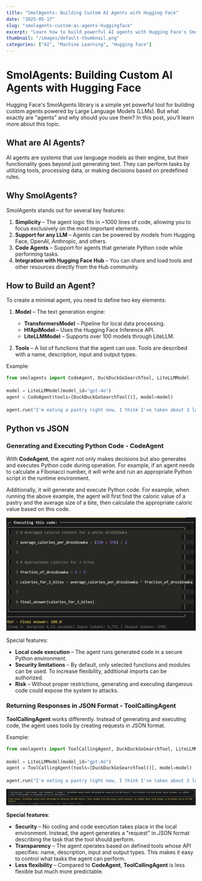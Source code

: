 ```yaml
---
title: "SmolAgents: Building Custom AI Agents with Hugging Face"
date: "2025-05-17"
slug: "smolagents-custom-ai-agents-huggingface"
excerpt: "Learn how to build powerful AI agents with Hugging Face's SmolAgents library and understand the differences between code-based and JSON-based agents."
thumbnail: "/images/default-thumbnail.png"
categories: ["AI", "Machine Learning", "Hugging Face"]
---
```


# SmolAgents: Building Custom AI Agents with Hugging Face

Hugging Face's SmolAgents library is a simple yet powerful tool for building custom agents powered by Large Language Models (LLMs). But what exactly are "agents" and why should you use them? In this post, you'll learn more about this topic.

## What are AI Agents?

AI agents are systems that use language models as their engine, but their functionality goes beyond just generating text. They can perform tasks by utilizing tools, processing data, or making decisions based on predefined rules.

## Why SmolAgents?

SmolAgents stands out for several key features:

1. **Simplicity** – The agent logic fits in ~1000 lines of code, allowing you to focus exclusively on the most important elements.
2. **Support for any LLM** – Agents can be powered by models from Hugging Face, OpenAI, Anthropic, and others.
3. **Code Agents** – Support for agents that generate Python code while performing tasks.
4. **Integration with Hugging Face Hub** – You can share and load tools and other resources directly from the Hub community.

## How to Build an Agent?

To create a minimal agent, you need to define two key elements:

1. **Model** – The text generation engine:
   * **TransformersModel** – Pipeline for local data processing.
   * **HfApiModel** – Uses the Hugging Face Inference API.
   * **LiteLLMModel** – Supports over 100 models through LiteLLM.
   
2. **Tools** – A list of functions that the agent can use. Tools are described with a name, description, input and output types.

Example:

```python
from smolagents import CodeAgent, DuckDuckGoSearchTool, LiteLLMModel

model = LiteLLMModel(model_id="gpt-4o")
agent = CodeAgent(tools=[DuckDuckGoSearchTool()], model=model)

agent.run("I'm eating a pastry right now, I think I've taken about 3 larger bites. How many calories would that be?")
```

## Python vs JSON

### Generating and Executing Python Code - CodeAgent

With **CodeAgent**, the agent not only makes decisions but also generates and executes Python code during operation. For example, if an agent needs to calculate a Fibonacci number, it will write and run an appropriate Python script in the runtime environment.

Additionally, it will generate and execute Python code. For example, when running the above example, the agent will first find the caloric value of a pastry and the average size of a bite, then calculate the appropriate caloric value based on this code.

![SmolAgents Image](smolagents.png)

Special features:
* **Local code execution** – The agent runs generated code in a secure Python environment.
* **Security limitations** – By default, only selected functions and modules can be used. To increase flexibility, additional imports can be authorized.
* **Risk** – Without proper restrictions, generating and executing dangerous code could expose the system to attacks.

### Returning Responses in JSON Format - **ToolCallingAgent**

**ToolCallingAgent** works differently. Instead of generating and executing code, the agent uses tools by creating requests in JSON format.

Example:

```python
from smolagents import ToolCallingAgent, DuckDuckGoSearchTool, LiteLLMModel

model = LiteLLMModel(model_id="gpt-4o")
agent = ToolCallingAgent(tools=[DuckDuckGoSearchTool()], model=model)

agent.run("I'm eating a pastry right now, I think I've taken about 3 larger bites. How many calories would that be?")
```
![Example Image](smolagents-example.png)

**Special features**:
* **Security** – No coding and code execution takes place in the local environment. Instead, the agent generates a "request" in JSON format describing the task that the tool should perform.
* **Transparency** – The agent operates based on defined tools whose API specifies: name, description, input and output types. This makes it easy to control what tasks the agent can perform.
* **Less flexibility** – Compared to **CodeAgent**, **ToolCallingAgent** is less flexible but much more predictable.